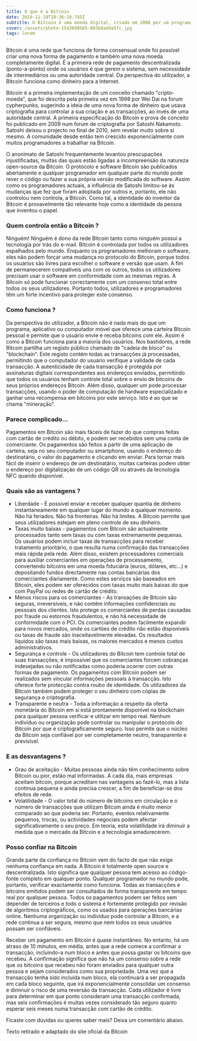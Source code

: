 ```yaml
---
title: O que é a Bitcoin
date: 2019-11-19T18:36:19.745Z
subtitle: O Bitcoin é uma moeda digital, criada em 2008 por um programador com pseudónimo de Satoshi Nakamoto. Denominado também por moeda digital descentralizada, ou seja, nenhuma entidade central controla, valida ou emite a moeda.
cover: /assets/photo-1543699565-003b8adda5fc.jpg
tags: lorem
---
```

Bitcoin é uma rede que funciona de forma consensual onde foi possível criar uma nova forma de pagamento e também uma nova moeda completamente digital. É a primeira rede de pagamento descentralizada (ponto-a-ponto) onde os usuários é que gerem o sistema, sem necessidade de intermediários ou uma autoridade central. Da perspectiva do utilizador, a Bitcoin funciona como dinheiro para a Internet.

Bitcoin é a primeira implementação de um conceito chamado "cripto-moeda", que foi descrita pela primeira vez em 1998 por Wei Dai na forum cypherpunks, sugerindo a ideia de uma nova forma de dinheiro que usava criptografia para controlar a sua criação e as transacções, ao invés de uma autoridade central. A primeira especificação do Bitcoin e prova de conceito foi publicado em 2009 num forum de criptografia por Satoshi Nakamoto. Satoshi deixou o projecto no final de 2010, sem revelar muito sobre si mesmo. A comunidade desde então tem crescido exponencialmente com muitos programadores a trabalhar na Bitcoin.

O anonimato de Satoshi frequentemente levantou preocupações injustificadas, muitas das quais estão ligadas a incompreensão da natureza open-source da Bitcoin. O protocolo e software Bitcoin são publicados abertamente e qualquer programador em qualquer parte do mundo pode rever o código ou fazer a sua própria versão modificada do software. Assim como os programadores actuais, a influência de Satoshi limitou-se às mudanças que fez que foram adoptada por outros e, portanto, ele não controlou nem controla, a Bitcoin. Como tal, a identidade do inventor da Bitcoin é provavelmente tão relevante hoje como a identidade da pessoa que inventou o papel.

### Quem controla então a Bitcoin ? 
Ninguém! Ninguém é dono da rede Bitcoin tanto como ninguém possui a tecnologia por trás do e-mail. Bitcoin é controlada por todos os utilizadores espalhados pelo mundo. Enquanto os programadores melhoram o software, eles não podem forçar uma mudança no protocolo do Bitcoin, porque todos os usuários são livres para escolher o software e versão que usam. A fim de permanecerem compatíveis uns com os outros, todos os utilizadores precisam usar o software em conformidade com as mesmas regras. A Bitcoin só pode funcionar correctamente com um consenso total entre todos os seus utilizadores. Portanto todos, utilizadores e programadores têm um forte incentivo para proteger este consenso.

### Como funciona ?
Da perspectiva do utilizador, a Bitcoin não é nada mais do que um programa, aplicativo ou computador móvel que oferece uma carteira Bitcoin pessoal e permite que o usuário envie e receba bitcoins com ele. Assim é como a Bitcoin funciona para a maioria dos usuários. Nos bastidores, a rede Bitcoin partilha um registo público chamado de "cadeia de bloco" ou "blockchain". Este registo contém todas as transacções já processadas​​, permitindo que o computador do usuário verifique a validade de cada transacção. A autenticidade de cada transacção é protegida por assinaturas digitais correspondentes aos endereços enviados, permitindo que todos os usuários tenham controle total sobre o envio de bitcoins de seus próprios endereços Bitcoin. Além disso, qualquer um pode processar transacções, usando o poder de computação de hardware especializado e ganhar uma recompensa em bitcoins por este serviço. Isto é ao que se chama "mineração".

### Parece complicado...

Pagamentos em Bitcoin são mais fáceis de fazer do que compras feitas com cartão de crédito ou débito, e podem ser recebidos sem uma conta de comerciante. Os pagamentos são feitos a partir de uma aplicação de carteira, seja no seu computador ou smartphone, usando o endereço do destinatário, o valor do pagamento e clicando em enviar. Para tornar mais fácil de inserir o endereço de um destinatário, muitas carteiras podem obter o endereço por digitalização de um código QR ​​ou através da tecnologia NFC quando disponível.

### Quais são as vantagens ?

- Liberdade - É possível enviar e receber qualquer quantia de dinheiro instantaneamente em qualquer lugar do mundo a qualquer momento. Não há feriados. Não há fronteiras. Não há limites. A Bitcoin permite que seus utilizadores estejam em pleno controle de seu dinheiro.
- Taxas muito baixas - pagamentos com Bitcoin são actualmente processados tanto sem taxas ou com taxas extremamente pequenas. Os usuários podem incluir taxas de transacções para receber tratamento prioritário, o que resulta numa confirmação das transacções mais rápida pela rede. Além disso, existem processadores comerciais para auxiliar comerciantes em operações de processamento, convertendo bitcoins em uma moeda fiduciária (euros, dólares, etc...) e depositando fundos directamente nas contas bancárias dos comerciantes diariamente. Como estes serviços são baseados em Bitcoin, eles podem ser oferecidos com taxas muito mais baixas do que com PayPal ou redes de cartão de crédito.
- Menos riscos para os comerciantes - As transações de Bitcoin são seguras, irreversíveis, e não contêm informações confidenciais ou pessoais dos clientes. Isto protege os comerciantes de perdas causadas por fraude ou estornos fraudulentos, e não há necessidade de conformidade com o PCI. Os comerciantes podem facilmente expandir para novos mercados, onde os cartões de crédito não estão disponíveis ou taxas de fraude são inaceitavelmente elevadas. Os resultados líquidos são taxas mais baixas, os maiores mercados e menos custos administrativos.
- Segurança e controle - Os utilizadores do Bitcoin tem controle total de suas transacções; é impossível que os comerciantes forcem cobranças indesejadas ou não notificadas como poderia ocorrer com outras formas de pagamento. Os pagamentos com Bitcoin podem ser realizados sem vincular informações pessoais à transacção. Isto oferece forte protecção contra roubo de identidade. Os utilizadores da Bitcoin também podem proteger o seu dinheiro com cópias de segurança e criptografia.
- Transparente e neutra - Toda a informação a respeito da oferta monetária do Bitcoin em si está prontamente disponível na blockchain para qualquer pessoa verificar e utilizar em tempo real. Nenhum indivíduo ou organização pode controlar ou manipular o protocolo do Bitcoin por que é criptograficamente seguro. Isso permite que o núcleo da Bitcoin seja confiável por ser completamente neutro, transparente e previsível.

### E as desvantagens ?

- Grau de aceitação - Muitas pessoas ainda não têm conhecimento sobre Bitcoin ou pior, estão mal informadas. A cada dia, mais empresas aceitam bitcoin, porque acreditam nas vantagens ao fazê-lo, mas a lista continua pequena e ainda precisa crescer, a fim de beneficiar-se dos efeitos de rede.
- Volatilidade - O valor total do número de bitcoins em circulação e o número de transacções que utilizam Bitcoin ainda é muito menor comparado ao que poderia ser. Portanto, eventos relativamente pequenos, trocas, ou actividades negociais podem afectar significativamente o seu preço. Em teoria, esta volatilidade irá diminuir a medida que o mercado da Bitcoin e a tecnologia amadurecerem.
### Posso confiar na Bitcoin
Grande parte da confiança no Bitcoin vem do facto de que não exige nenhuma confiança em nada. A Bitcoin é totalmente open source e descentralizada. Isto significa que qualquer pessoa tem acesso ao código-fonte completo em qualquer ponto. Qualquer programador no mundo pode, portanto, verificar exactamente como funciona. Todas as transacções e bitcoins emitidos podem ser consultados de forma transparente em tempo real por qualquer pessoa. Todos os pagamentos podem ser feitos sem depender de terceiros e todo o sistema é fortemente protegido por revisão de algoritmos criptográficos, como os usados ​​para operações bancárias online. Nenhuma organização ou indivíduo pode controlar a Bitcoin, e a rede continua a ser segura, mesmo que nem todos os seus usuários possam ser confiáveis.

Receber um pagamento em Bitcoin é quase instantâneo. No entanto, há um atraso de 10 minutos, em média, antes que a rede comece a confirmar a transacção, incluindo-a num bloco e antes que possa gastar os bitcoins que recebeu. A confirmação significa que não há um consenso sobre a rede que os bitcoins que recebeu não foram enviados para qualquer outra pessoa e sejam considerados como sua propriedade. Uma vez que a transacção tenha sido incluída num bloco, ela continuará a ser propagada em cada bloco seguinte, que irá exponencialmente consolidar um consenso e diminuir o risco de uma reversão da transacção. Cada utilizador é livre para determinar em que ponto consideram uma transacção confirmada, mas seis confirmações é muitas vezes considerado tão seguro quanto esperar seis meses numa transacção com cartão de crédito.

Ficaste com dúvidas ou queres saber mais? Deixa um comentário abaixo.

Texto retirado e adaptado do site oficial da Bitcoin
